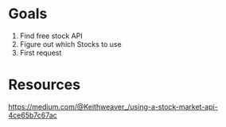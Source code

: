 # Goals
1. Find free stock API
1. Figure out which Stocks to use
1. First request


# Resources
https://medium.com/@Keithweaver_/using-a-stock-market-api-4ce65b7c67ac
